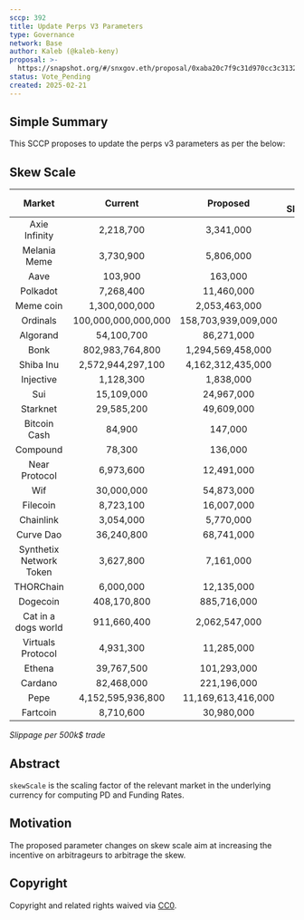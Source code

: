 ```yaml
---
sccp: 392
title: Update Perps V3 Parameters
type: Governance
network: Base
author: Kaleb (@kaleb-keny)
proposal: >-
  https://snapshot.org/#/snxgov.eth/proposal/0xaba20c7f9c31d970cc3c313231368b62f27178c29a41b13f75c8f5c811659e7f
status: Vote_Pending
created: 2025-02-21
---
```


<!--You can leave these HTML comments in your merged SCCP and delete the visible duplicate text guides, they will not appear and may be helpful to refer to if you edit it again. This is the suggested template for new SCCPs. Note that an SCCP number will be assigned by an editor. When opening a pull request to submit your SCCP, please use an abbreviated title in the filename, `sccp-draft_title_abbrev.md`. The title should be 44 characters or less.-->

## Simple Summary

<!--"If you can't explain it simply, you don't understand it well enough." Provide a simplified and layman-accessible explanation of the SCCP.-->

This SCCP proposes to update the perps v3 parameters as per the below:

## Skew Scale

|        **Market**       |     **Current**     |     **Proposed**    | **Cex Slippage** | **Snx Slippage** |
|:-----------------------:|:-------------------:|:-------------------:|:----------------:|:----------------:|
|      Axie Infinity      |      2,218,700      |      3,341,000      |        42        |        169       |
|       Melania Meme      |      3,730,900      |      5,806,000      |        85        |        340       |
|           Aave          |       103,900       |       163,000       |        15        |        58        |
|         Polkadot        |      7,268,400      |      11,460,000     |        11        |        43        |
|        Meme coin        |    1,300,000,000    |    2,053,463,000    |        71        |        285       |
|         Ordinals        | 100,000,000,000,000 | 158,703,939,009,000 |        31        |        126       |
|         Algorand        |      54,100,700     |      86,271,000     |        27        |        107       |
|           Bonk          |   802,983,764,800   |  1,294,569,458,000  |        30        |        120       |
|        Shiba Inu        |  2,572,944,297,100  |  4,162,312,435,000  |        10        |        38        |
|        Injective        |      1,128,300      |      1,838,000      |        21        |        85        |
|           Sui           |      15,109,000     |      24,967,000     |         7        |        28        |
|         Starknet        |      29,585,200     |      49,609,000     |        53        |        214       |
|       Bitcoin Cash      |        84,900       |       147,000       |        13        |        52        |
|         Compound        |        78,300       |       136,000       |        82        |        327       |
|      Near Protocol      |      6,973,600      |      12,491,000     |        14        |        57        |
|           Wif           |      30,000,000     |      54,873,000     |        17        |        70        |
|         Filecoin        |      8,723,100      |      16,007,000     |        11        |        44        |
|        Chainlink        |      3,054,000      |      5,770,000      |         6        |        24        |
|        Curve Dao        |      36,240,800     |      68,741,000     |        17        |        68        |
| Synthetix Network Token |      3,627,800      |      7,161,000      |        88        |        352       |
|        THORChain        |      6,000,000      |      12,135,000     |        41        |        166       |
|         Dogecoin        |     408,170,800     |     885,716,000     |         3        |        11        |
|   Cat in a dogs world   |     911,660,400     |    2,062,547,000    |        105       |        418       |
|    Virtuals Protocol    |      4,931,300      |      11,285,000     |        48        |        190       |
|          Ethena         |      39,767,500     |     101,293,000     |        15        |        59        |
|         Cardano         |      82,468,000     |     221,196,000     |         4        |        14        |
|           Pepe          |  4,152,595,936,800  |  11,169,613,416,000 |         6        |        23        |
|         Fartcoin        |      8,710,600      |      30,980,000     |        56        |        224       |

*Slippage per 500k$ trade*

## Abstract

<!--A short (~200 word) description of the variable change proposed.-->

`skewScale` is the scaling factor of the relevant market in the underlying currency for computing PD and Funding Rates.

## Motivation

<!--The motivation is critical for SCCPs that want to update variables within Synthetix. It should clearly explain why the existing variable is not incentive aligned. SCCP submissions without sufficient motivation may be rejected outright.-->

The proposed parameter changes on skew scale aim at increasing the incentive on arbitrageurs to arbitrage the skew.

## Copyright

Copyright and related rights waived via [CC0](https://creativecommons.org/publicdomain/zero/1.0/).